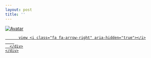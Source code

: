 ```yaml
---
layout: post
title: ''
---
```


<p class="imglist">

<div class="image-container">
  <a href="https://pic.superbed.cn/item/5e13683776085c328927a3e7.jpg"  data-fancybox="images">
    <img src="https://pic.superbed.cn/item/5e13683776085c328927a3e7.jpg" alt="Avatar" class="image" />
    <div class="overlay">
      <div class="text">
        
          view <i class="fa fa-arrow-right" aria-hidden="true"></i>
        
      </div>
    </div>
  </a>
</div>









<a href="https://pic.superbed.cn/item/5e13683776085c328927a3e9.jpg" data-fancybox="images"><img src="" /></a>
<a href="https://pic.superbed.cn/item/5e13683776085c328927a3eb.jpg" data-fancybox="images"><img src="" /></a>
<a href="https://pic.superbed.cn/item/5e13683776085c328927a3ed.jpg" data-fancybox="images"><img src="" /></a>
<a href="https://pic.superbed.cn/item/5e13683776085c328927a3f0.jpg" data-fancybox="images"><img src="" /></a>
<a href="https://pic.superbed.cn/item/5e13683776085c328927a3f2.jpg" data-fancybox="images"><img src="" /></a>
<a href="https://pic.superbed.cn/item/5e13683776085c328927a3f4.jpg" data-fancybox="images"><img src="" /></a>
<a href="https://pic.superbed.cn/item/5e13683776085c328927a3f6.jpg" data-fancybox="images"><img src="" /></a>
<a href="https://pic.superbed.cn/item/5e13683776085c328927a3f9.jpg" data-fancybox="images"><img src="" /></a>
<a href="https://pic.superbed.cn/item/5e13683776085c328927a3fc.jpg" data-fancybox="images"><img src="" /></a>
<a href="https://pic.superbed.cn/item/5e13683776085c328927a3fe.jpg" data-fancybox="images"><img src="" /></a>
<a href="https://pic.superbed.cn/item/5e13683776085c328927a400.jpg" data-fancybox="images"><img src="" /></a>
<a href="https://pic.superbed.cn/item/5e13683776085c328927a402.jpg" data-fancybox="images"><img src="" /></a>
<a href="https://pic.superbed.cn/item/5e13683776085c328927a404.jpg" data-fancybox="images"><img src="" /></a>
<a href="https://pic.superbed.cn/item/5e13683776085c328927a407.jpg" data-fancybox="images"><img src="" /></a>
<a href="https://pic.superbed.cn/item/5e13683776085c328927a409.jpg" data-fancybox="images"><img src="" /></a>
<a href="https://pic.superbed.cn/item/5e13683776085c328927a40b.jpg" data-fancybox="images"><img src="" /></a>
<a href="https://pic.superbed.cn/item/5e13683776085c328927a40d.jpg" data-fancybox="images"><img src="" /></a>
<a href="https://pic.superbed.cn/item/5e13683776085c328927a40f.jpg" data-fancybox="images"><img src="" /></a>
<a href="https://pic.superbed.cn/item/5e13683776085c328927a412.jpg" data-fancybox="images"><img src="" /></a>
<a href="https://pic.superbed.cn/item/5e13683776085c328927a414.jpg" data-fancybox="images"><img src="" /></a>
<a href="https://pic.superbed.cn/item/5e13683776085c328927a416.jpg" data-fancybox="images"><img src="" /></a>
<a href="https://pic.superbed.cn/item/5e13683776085c328927a418.jpg" data-fancybox="images"><img src="" /></a>
<a href="https://pic.superbed.cn/item/5e13683776085c328927a41a.jpg" data-fancybox="images"><img src="" /></a>
<a href="https://pic.superbed.cn/item/5e13683776085c328927a41d.jpg" data-fancybox="images"><img src="" /></a>
<a href="https://pic.superbed.cn/item/5e13683776085c328927a41f.jpg" data-fancybox="images"><img src="" /></a>
<a href="https://pic.superbed.cn/item/5e13683876085c328927a421.jpg" data-fancybox="images"><img src="" /></a>
<a href="https://pic.superbed.cn/item/5e13683876085c328927a423.jpg" data-fancybox="images"><img src="" /></a>
<a href="https://pic.superbed.cn/item/5e13683876085c328927a425.jpg" data-fancybox="images"><img src="" /></a>
<a href="https://pic.superbed.cn/item/5e13683876085c328927a427.jpg" data-fancybox="images"><img src="" /></a>
<a href="https://pic.superbed.cn/item/5e13683876085c328927a429.jpg" data-fancybox="images"><img src="" /></a>
<a href="https://pic.superbed.cn/item/5e13683876085c328927a42b.jpg" data-fancybox="images"><img src="" /></a>
<a href="https://pic.superbed.cn/item/5e13683876085c328927a42d.jpg" data-fancybox="images"><img src="" /></a>
<a href="https://pic.superbed.cn/item/5e13683876085c328927a42f.jpg" data-fancybox="images"><img src="" /></a>
<a href="https://pic.superbed.cn/item/5e13683876085c328927a431.jpg" data-fancybox="images"><img src="" /></a>
<a href="https://pic.superbed.cn/item/5e13683876085c328927a433.jpg" data-fancybox="images"><img src="" /></a>
<a href="https://pic.superbed.cn/item/5e13683876085c328927a435.jpg" data-fancybox="images"><img src="" /></a>
<a href="https://pic.superbed.cn/item/5e13683876085c328927a437.jpg" data-fancybox="images"><img src="" /></a>
<a href="https://pic.superbed.cn/item/5e13683876085c328927a439.jpg" data-fancybox="images"><img src="" /></a>
<a href="https://pic.superbed.cn/item/5e13683876085c328927a43b.jpg" data-fancybox="images"><img src="" /></a>
<a href="https://pic.superbed.cn/item/5e13683876085c328927a43d.jpg" data-fancybox="images"><img src="" /></a>
<a href="https://pic.superbed.cn/item/5e13683876085c328927a43f.jpg" data-fancybox="images"><img src="" /></a>
<a href="https://pic.superbed.cn/item/5e13683876085c328927a441.jpg" data-fancybox="images"><img src="" /></a>
<a href="https://pic.superbed.cn/item/5e13683876085c328927a443.jpg" data-fancybox="images"><img src="" /></a>
<a href="https://pic.superbed.cn/item/5e13683876085c328927a445.jpg" data-fancybox="images"><img src="" /></a>
<a href="https://pic.superbed.cn/item/5e13683876085c328927a447.jpg" data-fancybox="images"><img src="" /></a>

</p>
